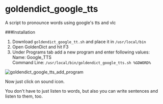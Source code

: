 # goldendict_google_tts
A script to pronounce words using google's tts and vlc

###Installation

1. Download `goldendict_google_tt.sh` and place it in `/usr/local/bin`
2. Open GoldenDict and hit F3
3. Under Programs tab add a new program and enter following values:  
Name: Google_TTS  
Command Line: `/usr/local/bin/goldendict_google_tts.sh %GDWORD%`

![goldendict_google_tts_add_program](https://cloud.githubusercontent.com/assets/5775036/5903433/e82d6f58-a596-11e4-8358-83681a92e20f.png)

Now just click on sound icon.

You don't have to just listen to words, but also you can write sentences and listen to them, too.
